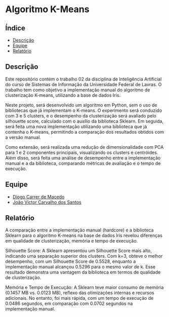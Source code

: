 # Algoritmo K-Means


## Índice

- [Descrição](#descricao)
- [Equipe](#equipe)
- [Relatório](#relatorio)
  
## Descrição

Este repositório contém o trabalho 02 da disciplina de Inteligência Artificial do curso de Sistemas de Informação da Universidade Federal de Lavras. O trabalho tem como objetivo a implementação manual do algoritmo de clusterização K-means, utilizando a base de dados Iris.

Neste projeto, será desenvolvido um algoritmo em Python, sem o uso de bibliotecas que já implementam o K-means. O experimento será conduzido com 3 e 5 clusters, e o desempenho da clusterização será avaliado pelo silhouette score, calculado com o auxílio da biblioteca Sklearn. Em seguida, será feita uma nova implementação utilizando uma biblioteca que já contenha o K-means, permitindo a comparação dos resultados obtidos com a versão manual.

Como extensão, será realizada uma redução de dimensionalidade com PCA para 1 e 2 componentes principais, visualizando os clusters e centróides. Além disso, será feita uma análise de desempenho entre a implementação manual e a da biblioteca, comparando métricas de avaliação e o tempo de execução.

  ## Equipe

- [Diogo Carrer de Macedo](https://github.com/diogocarrer)
- [João Victor Carvalho dos Santos](https://github.com/JaoVCarvalho) 

## Relatório

A comparação entre a implementação manual (hardcore) e a biblioteca Sklearn para o algoritmo K-means na base de dados Iris revelou diferenças em qualidade de clusterização, memória e tempo de execução.

Silhouette Score:
A Sklearn apresentou um Silhouette Score mais alto, indicando uma separação superior dos clusters. Com k=3, obteve o melhor desempenho, com um Silhouette Score de 0.5528, enquanto a implementação manual alcançou 0.5296 para o mesmo valor de k. Esse resultado demonstra uma vantagem da biblioteca em termos de qualidade de clusterização.

Memória e Tempo de Execução:
A Sklearn teve maior consumo de memória (0.1457 MB vs. 0.0123 MB), reflexo das otimizações internas e recursos adicionais. No entanto, foi mais rápida, com um tempo de execução de 0.0486 segundos, em comparação com 0.0702 segundos na implementação manual.
